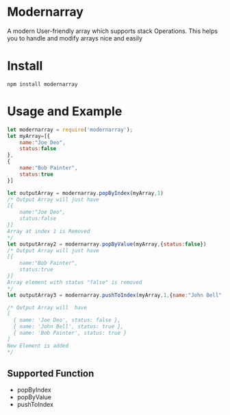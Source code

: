 # Modernarray
A modern User-friendly array which supports stack Operations. This helps you to handle and modify arrays nice and easily 


# Install

    npm install modernarray


# Usage and Example

``` javascript
let modernarray = require('modernarray');
let myArray=[{
    name:"Joe Deo",
    status:false
},
{
    name:"Bob Painter",
    status:true
}]

let outputArray = modernarray.popByIndex(myArray,1)
/* Output Array will just have 
[{
    name:"Joe Deo",
    status:false
}]
Array at index 1 is Removed
*/
let outputArray2 = modernarray.popByValue(myArray,{status:false})
/* Output Array will just have 
[{
    name:"Bob Painter",
    status:true
}]
Array element with status "false" is removed 
*/
let outputArray3 = modernarray.pushToIndex(myArray,1,{name:"John Bell",status:true})

/* Output Array will  have 
[
  { name: 'Joe Deo', status: false },
  { name: 'John Bell', status: true },
  { name: 'Bob Painter', status: true }
]
New Element is added
*/
```
## Supported Function
* popByIndex
* popByValue
* pushToIndex

